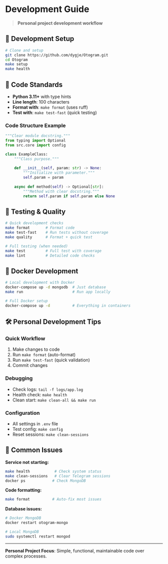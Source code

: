 # Development Guide

> **Personal project development workflow**

## 🚀 Development Setup

```bash
# Clone and setup
git clone https://github.com/dygje/Otogram.git
cd Otogram
make setup
make health
```

## 📝 Code Standards

- **Python 3.11+** with type hints
- **Line length**: 100 characters
- **Format with**: `make format` (uses ruff)
- **Test with**: `make test-fast` (quick testing)

### Code Structure Example
```python
"""Clear module docstring."""
from typing import Optional
from src.core import config

class ExampleClass:
    """Class purpose."""
    
    def __init__(self, param: str) -> None:
        """Initialize with parameter."""
        self.param = param
    
    async def method(self) -> Optional[str]:
        """Method with clear docstring."""
        return self.param if self.param else None
```

## 🧪 Testing & Quality

```bash
# Quick development checks
make format       # Format code
make test-fast    # Run tests without coverage
make quality      # Format + quick test

# Full testing (when needed)
make test         # Full test with coverage
make lint         # Detailed code checks
```

## 🐳 Docker Development

```bash
# Local development with Docker
docker-compose up -d mongodb  # Just database
make run                      # Run app locally

# Full Docker setup
docker-compose up -d          # Everything in containers
```

## 🛠️ Personal Development Tips

### Quick Workflow
1. Make changes to code
2. Run `make format` (auto-format)
3. Run `make test-fast` (quick validation)
4. Commit changes

### Debugging
- Check logs: `tail -f logs/app.log`
- Health check: `make health`
- Clean start: `make clean-all && make run`

### Configuration
- All settings in `.env` file
- Test config: `make config`
- Reset sessions: `make clean-sessions`

## 🚨 Common Issues

**Service not starting:**
```bash
make health           # Check system status
make clean-sessions   # Clear Telegram sessions
docker ps            # Check MongoDB
```

**Code formatting:**
```bash
make format          # Auto-fix most issues
```

**Database issues:**
```bash
# Docker MongoDB
docker restart otogram-mongo

# Local MongoDB
sudo systemctl restart mongod
```

---

**Personal Project Focus**: Simple, functional, maintainable code over complex processes.